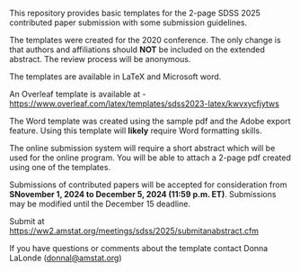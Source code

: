 This repository provides basic templates for the 2-page SDSS 2025 contributed paper submission
with some submission guidelines. 

The templates were created for the 2020 conference. The only change is that authors and affiliations should **NOT** be included on the extended abstract. The review process will be anonymous. 

The templates are available in LaTeX and Microsoft word.

An Overleaf template is available at -https://www.overleaf.com/latex/templates/sdss2023-latex/kwvxycfjytws

The Word template was created using the sample pdf and the Adobe export feature. Using this template will **likely** require Word formatting skills.

The online submission system will require a short abstract which will be used for the online program. You will be able to
attach a 2-page pdf created using one of the templates.

Submissions of contributed papers will be accepted for consideration from **SNovember 1, 2024 to December 5, 2024 (11:59 p.m. ET)**.
Submissions may be modified until the December 15 deadline.

Submit at https://ww2.amstat.org/meetings/sdss/2025/submitanabstract.cfm

If you have questions or comments about the template contact Donna LaLonde (donnal@amstat.org)
